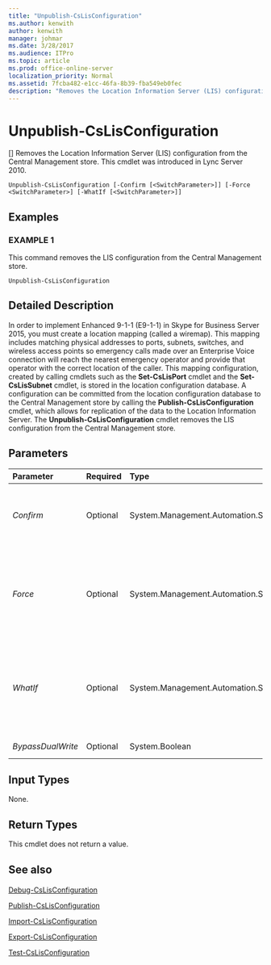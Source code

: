 ```yaml
---
title: "Unpublish-CsLisConfiguration"
ms.author: kenwith
author: kenwith
manager: johmar
ms.date: 3/28/2017
ms.audience: ITPro
ms.topic: article
ms.prod: office-online-server
localization_priority: Normal
ms.assetid: 7fcba482-e1cc-46fa-8b39-fba549eb0fec
description: "Removes the Location Information Server (LIS) configuration from the Central Management store. This cmdlet was introduced in Lync Server 2010."
---
```


# Unpublish-CsLisConfiguration
[]
Removes the Location Information Server (LIS) configuration from the Central Management store. This cmdlet was introduced in Lync Server 2010.
  
```
Unpublish-CsLisConfiguration [-Confirm [<SwitchParameter>]] [-Force <SwitchParameter>] [-WhatIf [<SwitchParameter>]]

```

## Examples

### EXAMPLE 1

This command removes the LIS configuration from the Central Management store.
  
```
Unpublish-CsLisConfiguration
```

## Detailed Description

In order to implement Enhanced 9-1-1 (E9-1-1) in Skype for Business Server 2015, you must create a location mapping (called a wiremap). This mapping includes matching physical addresses to ports, subnets, switches, and wireless access points so emergency calls made over an Enterprise Voice connection will reach the nearest emergency operator and provide that operator with the correct location of the caller. This mapping configuration, created by calling cmdlets such as the **Set-CsLisPort** cmdlet and the **Set-CsLisSubnet** cmdlet, is stored in the location configuration database. A configuration can be committed from the location configuration database to the Central Management store by calling the **Publish-CsLisConfiguration** cmdlet, which allows for replication of the data to the Location Information Server. The **Unpublish-CsLisConfiguration** cmdlet removes the LIS configuration from the Central Management store.
  
## Parameters

|**Parameter**|**Required**|**Type**|**Description**|
|:-----|:-----|:-----|:-----|
| _Confirm_ <br/> |Optional  <br/> |System.Management.Automation.SwitchParameter  <br/> |Prompts you for confirmation before executing the command.  <br/> |
| _Force_ <br/> |Optional  <br/> |System.Management.Automation.SwitchParameter  <br/> |Suppresses any confirmation prompts that would otherwise be displayed before making changes.  <br/> |
| _WhatIf_ <br/> |Optional  <br/> |System.Management.Automation.SwitchParameter  <br/> |Describes what would happen if you executed the command without actually executing the command.  <br/> |
| _BypassDualWrite_ <br/> |Optional  <br/> |System.Boolean  <br/> |PARAMVALUE: $true | $false  <br/> |
   
## Input Types

None.
  
## Return Types

This cmdlet does not return a value.
  
## See also

#### 

[Debug-CsLisConfiguration](debug-cslisconfiguration.md)
  
[Publish-CsLisConfiguration](publish-cslisconfiguration.md)
  
[Import-CsLisConfiguration](import-cslisconfiguration.md)
  
[Export-CsLisConfiguration](export-cslisconfiguration.md)
  
[Test-CsLisConfiguration](test-cslisconfiguration.md)

